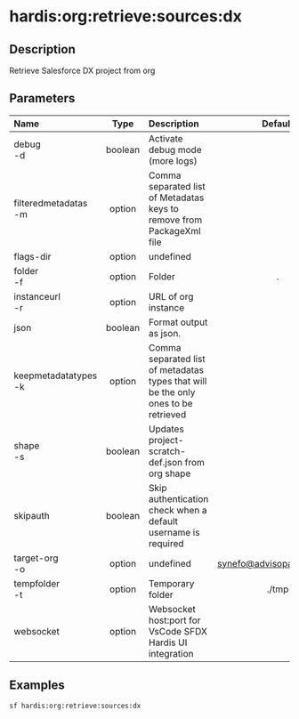 <!-- This file has been generated with command 'sf hardis:doc:plugin:generate'. Please do not update it manually or it may be overwritten -->
# hardis:org:retrieve:sources:dx

## Description

Retrieve Salesforce DX project from org

## Parameters

| Name                     |  Type   | Description                                                                        |           Default           | Required | Options |
|:-------------------------|:-------:|:-----------------------------------------------------------------------------------|:---------------------------:|:--------:|:-------:|
| debug<br/>-d             | boolean | Activate debug mode (more logs)                                                    |                             |          |         |
| filteredmetadatas<br/>-m | option  | Comma separated list of Metadatas keys to remove from PackageXml file              |                             |          |         |
| flags-dir                | option  | undefined                                                                          |                             |          |         |
| folder<br/>-f            | option  | Folder                                                                             |              .              |          |         |
| instanceurl<br/>-r       | option  | URL of org instance                                                                |                             |          |         |
| json                     | boolean | Format output as json.                                                             |                             |          |         |
| keepmetadatatypes<br/>-k | option  | Comma separated list of metadatas types that will be the only ones to be retrieved |                             |          |         |
| shape<br/>-s             | boolean | Updates project-scratch-def.json from org shape                                    |                             |          |         |
| skipauth                 | boolean | Skip authentication check when a default username is required                      |                             |          |         |
| target-org<br/>-o        | option  | undefined                                                                          | <synefo@advisopartners.com> |          |         |
| tempfolder<br/>-t        | option  | Temporary folder                                                                   |            ./tmp            |          |         |
| websocket                | option  | Websocket host:port for VsCode SFDX Hardis UI integration                          |                             |          |         |

## Examples

```shell
sf hardis:org:retrieve:sources:dx
```



